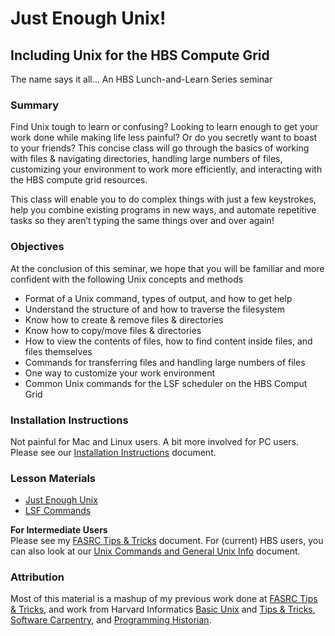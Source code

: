 # Just Enough Unix!
## Including Unix for the HBS Compute Grid

The name says it all... An HBS Lunch-and-Learn Series seminar

### Summary
Find Unix tough to learn or confusing? Looking to learn enough to get your work
done while making life less painful? Or do you secretly want to boast to your
friends? This concise class will go through the basics of working with files &
navigating directories, handling large numbers of files, customizing your
environment to work more efficiently, and interacting with the HBS compute grid
resources. 

This class will enable you to do complex things with just a few keystrokes, help you combine existing programs in new ways, and automate repetitive tasks so they aren’t typing the same things over and over again!


### Objectives

At the conclusion of this seminar, we hope that you will be familiar and more confident
with the following Unix concepts and methods
* Format of a Unix command, types of output, and how to get help
* Understand the structure of and how to traverse the filesystem 
* Know how to create & remove files & directories 
* Know how to copy/move files & directories 
* How to view the contents of files, how to find content inside files, and files themselves
* Commands for transferring files and handling large numbers of files
* One way to customize your work environment
* Common Unix commands for the LSF scheduler on the HBS Comput Grid


### Installation Instructions
Not painful for Mac and Linux users. A bit more involved for PC users.
Please see our [Installation Instructions](installation.md) document.


### Lesson Materials
* [Just Enough Unix](just_enough_unix.md)
* [LSF Commands](lsf_commands.md)

**For Intermediate Users**<br>
Please see my [FASRC Tips & Tricks](https://rc.fas.harvard.edu/wp-content/uploads/2015/03/UnixtricksandTextProcessing.pdf) document. For (current) HBS users, you can also look at our [Unix Commands and General Unix Info](http://intranet.hbs.edu/dept/research/grid/instructions/unixhelp.html) document.


### Attribution
Most of this material is a mashup of my previous work done at
[FASRC Tips & Tricks](https://rc.fas.harvard.edu/wp-content/uploads/2015/03/UnixtricksandTextProcessing.pdf), and work from 
Harvard Informatics [Basic Unix](http://informatics.fas.harvard.edu/basic-unix-workshop.html)
and [Tips & Tricks](http://informatics.fas.harvard.edu/unix-command-line-tips-and-tricks.html),
[Software Carpentry](http://swcarpentry.github.io/shell-novice/reference/), and
[Programming Historian](http://programminghistorian.org/lessons/intro-to-bash).

